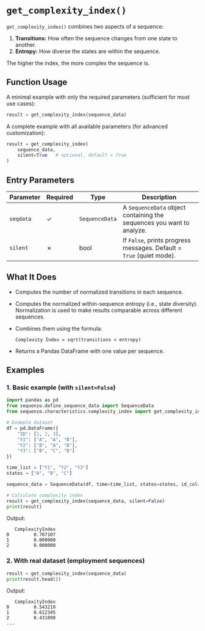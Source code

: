 # `get_complexity_index()`

`get_complexity_index()` combines two aspects of a sequence:

1. **Transitions:** How often the sequence changes from one state to another.
2. **Entropy:** How diverse the states are within the sequence.

The higher the index, the more complex the sequence is.

## Function Usage

A minimal example with only the required parameters (sufficient for most use cases):

```python
result = get_complexity_index(sequence_data)
```

A complete example with all available parameters (for advanced customization):

```python
result = get_complexity_index(
    sequence_data,
    silent=True   # optional, default = True
)
```

## Entry Parameters

| Parameter | Required | Type           | Description                                                           |
| --------- | -------- | -------------- | --------------------------------------------------------------------- |
| `seqdata` | ✓        | `SequenceData` | A `SequenceData` object containing the sequences you want to analyze. |
| `silent`  | ✗        | bool           | If `False`, prints progress messages. Default = `True` (quiet mode).  |

## What It Does

* Computes the number of normalized transitions in each sequence.

* Computes the normalized within-sequence entropy (i.e., state diversity). Normalization is used to make results comparable across different sequences.

* Combines them using the formula:

  ```
  Complexity Index = sqrt(transitions × entropy)
  ```

* Returns a Pandas DataFrame with one value per sequence.

## Examples

### 1. Basic example (with `silent=False`)

```python
import pandas as pd
from sequenzo.define_sequence_data import SequenceData
from sequenzo.characteristics.complexity_index import get_complexity_index

# Example dataset
df = pd.DataFrame({
    "ID": [1, 2, 3],
    "Y1": ["A", "A", "B"],
    "Y2": ["B", "A", "B"],
    "Y3": ["B", "C", "B"]
})

time_list = ["Y1", "Y2", "Y3"]
states = ["A", "B", "C"]

sequence_data = SequenceData(df, time=time_list, states=states, id_col="ID")

# Calculate complexity index
result = get_complexity_index(sequence_data, silent=False)
print(result)
```

Output:

```
   ComplexityIndex
0         0.707107
1         0.000000
2         0.000000
```

### 2. With real dataset (employment sequences)

```python
result = get_complexity_index(sequence_data)
print(result.head())
```

Output:

```
   ComplexityIndex
0         0.543210
1         0.612345
2         0.431098
...
```

